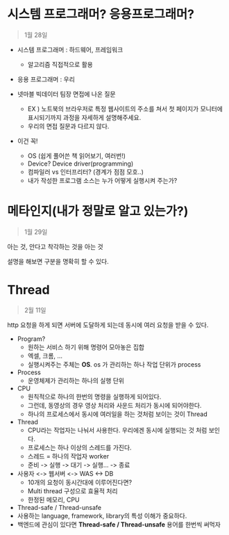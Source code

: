 # 시스템 프로그래머? 응용프로그래머?

> 1월 28일

* 시스템 프로그래머 : 하드웨어, 프레임워크
  * 알고리즘 직접적으로 활용

* 응용 프로그래머 : 우리
* 넷마블 빅데이터 팀장 면접에 나온 질문
  * EX ) 노트북의 브라우저로 특정 웹사이트의 주소를 쳐서 첫 페이지가 모니터에 표시되기까지 과정을 자세하게 설명해주세요.
  * 우리의 면접 질문과 다르지 않다.
* 이건 꼭!
  * OS (쉽게 풀어쓴 책 읽어보기, 여러번!)
  * Device? Device driver(programming)
  * 컴파일러 vs 인터프리터? (경계가 점점 모호..)
  * 내가 작성한 프로그램 소스는 누가 어떻게 실행시켜 주는가?



# 메타인지(내가 정말로 알고 있는가?)

> 1월 29일

아는 것, 안다고 착각하는 것을 아는 것

설명을 해보면 구분을 명확히 할 수 있다.



# Thread

> 2월 11일

http 요청을 하게 되면 서버에 도달하게 되는데 동시에 여러 요청을 받을 수 있다.

* Program?
  * 원하는 서비스 하기 위해 명령어 모아놓은 집합
  * 엑셀, 크롬, ...
  * 실행시켜주는 주체는 **OS**. os 가 관리하는 하나 작업 단위가 process
* Process
  * 운영체제가 관리하는 하나의 실행 단위
* CPU
  * 원칙적으로 하나의 한번의 명령을 실행하게 되어있다.
  * 그런데, 동영상의 경우 영상 처리와 사운드 처리가 동시에 되어야한다.
  * 하나의 프로세스에서 동시에 여러일을 하는 것처럼 보이는 것이 Thread
* Thread
  * CPU라는 작업자는 나눠서 사용한다. 우리에겐 동시에 실행되는 것 처럼 보인다.
  * 프로세스는 하나 이상의 스레드를 가진다.
  * 스레드 = 하나의 작업자 worker
  * 준비 -> 실행 -> 대기 -> 실행... -> 종료
* 사용자 <-> 웹서버 <-> WAS <-> DB
  * 10개의 요청이 동시간대에 이루어진다면?
  * Multi thread 구성으로 효율적 처리
  * 한정된 메모리, CPU
* Thread-safe / Thread-unsafe
* 사용하는 language, framework, library의 특성 이해가 중요하다.
* 백엔드에 관심이 있다면 **Thread-safe / Thread-unsafe** 용어를 한번씩 써먹자